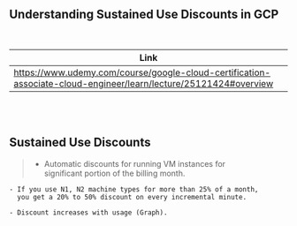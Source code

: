 ## Understanding Sustained Use Discounts in GCP

<br />

| Link |
| ---- |
| https://www.udemy.com/course/google-cloud-certification-associate-cloud-engineer/learn/lecture/25121424#overview |

<br />
<br />



## Sustained Use Discounts

> - Automatic discounts for running VM instances for <br />
    significant portion of the billing month.

```plaintext
- If you use N1, N2 machine types for more than 25% of a month,
  you get a 20% to 50% discount on every incremental minute.

- Discount increases with usage (Graph).
```
